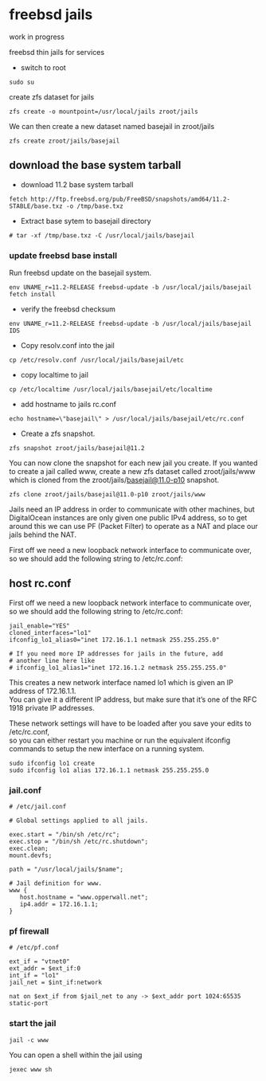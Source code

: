 # freebsd jails

work in progress

freebsd thin jails for services

* switch to root

```
sudo su
```

create zfs dataset for jails

```
zfs create -o mountpoint=/usr/local/jails zroot/jails
```

We can then create a new dataset named basejail in zroot/jails

```
zfs create zroot/jails/basejail
```

## download the base system tarball

* download 11.2 base system tarball

```
fetch http://ftp.freebsd.org/pub/FreeBSD/snapshots/amd64/11.2-STABLE/base.txz -o /tmp/base.txz
```

* Extract base sytem to basejail directory

```
# tar -xf /tmp/base.txz -C /usr/local/jails/basejail
```

### update freebsd base install

Run freebsd update on the basejail system.

```
env UNAME_r=11.2-RELEASE freebsd-update -b /usr/local/jails/basejail fetch install
```

* verify the freebsd checksum

```
env UNAME_r=11.2-RELEASE freebsd-update -b /usr/local/jails/basejail IDS
```

* Copy resolv.conf into the jail

```
cp /etc/resolv.conf /usr/local/jails/basejail/etc
```

* copy localtime to jail

```
cp /etc/localtime /usr/local/jails/basejail/etc/localtime
```

* add hostname to jails rc.conf

```
echo hostname=\"basejail\" > /usr/local/jails/basejail/etc/rc.conf
```

* Create a zfs snapshot.

```
zfs snapshot zroot/jails/basejail@11.2
```

You can now clone the snapshot for each new jail you create. If you wanted to create a jail called www, create a new zfs dataset called zroot/jails/www which is cloned from the zroot/jails/basejail@11.0-p10 snapshot.

```
zfs clone zroot/jails/basejail@11.0-p10 zroot/jails/www
```

Jails need an IP address in order to communicate with other machines, but DigitalOcean instances are only given one public IPv4 address, so to get around this we can use PF (Packet Filter) to operate as a NAT and place our jails behind the NAT.

First off we need a new loopback network interface to communicate over, so we should add the following string to /etc/rc.conf:

## host rc.conf

First off we need a new loopback network interface to communicate over, so we should add the following string to /etc/rc.conf:

```
jail_enable="YES"
cloned_interfaces="lo1"
ifconfig_lo1_alias0="inet 172.16.1.1 netmask 255.255.255.0"

# If you need more IP addresses for jails in the future, add
# another line here like
# ifconfig_lo1_alias1="inet 172.16.1.2 netmask 255.255.255.0"
```

This creates a new network interface named lo1 which is given an IP address of 172.16.1.1.  
You can give it a different IP address, but make sure that it’s one of the RFC 1918 private IP addresses.

These network settings will have to be loaded after you save your edits to /etc/rc.conf,  
so you can either restart you machine or run the equivalent ifconfig commands to setup the new interface on a running system.

```
sudo ifconfig lo1 create
sudo ifconfig lo1 alias 172.16.1.1 netmask 255.255.255.0
```

### jail.conf

```
# /etc/jail.conf

# Global settings applied to all jails.

exec.start = "/bin/sh /etc/rc";
exec.stop = "/bin/sh /etc/rc.shutdown";
exec.clean;
mount.devfs;

path = "/usr/local/jails/$name";

# Jail definition for www.
www {
   host.hostname = "www.opperwall.net";
   ip4.addr = 172.16.1.1;
}
```

### pf firewall

```
# /etc/pf.conf

ext_if = "vtnet0"
ext_addr = $ext_if:0
int_if = "lo1"
jail_net = $int_if:network

nat on $ext_if from $jail_net to any -> $ext_addr port 1024:65535 static-port 
```

### start the jail

```
jail -c www
```

You can open a shell within the jail using

```
jexec www sh
```
